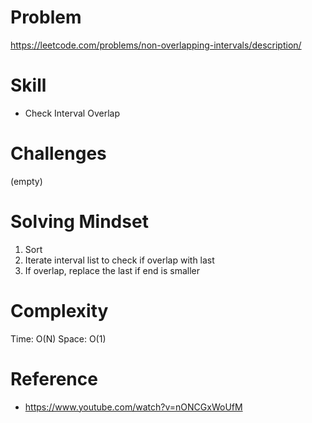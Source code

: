 
# Problem
https://leetcode.com/problems/non-overlapping-intervals/description/

# Skill
- Check Interval Overlap

# Challenges
(empty)

# Solving Mindset
1. Sort
2. Iterate interval list to check if overlap with last
3. If overlap, replace the last if end is smaller

# Complexity
Time: O(N)
Space: O(1)

# Reference
- https://www.youtube.com/watch?v=nONCGxWoUfM
